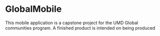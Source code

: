 GlobalMobile
============

This mobile application is a capstone project for the UMD Global communities program. A finished product is intended on being produced
